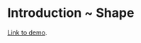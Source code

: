 # Introduction ~ Shape

[Link to demo](https://larryzodiac.github.io/Creative-Coding/02_shape/02.00_introduction_shape/02.0.1/).
